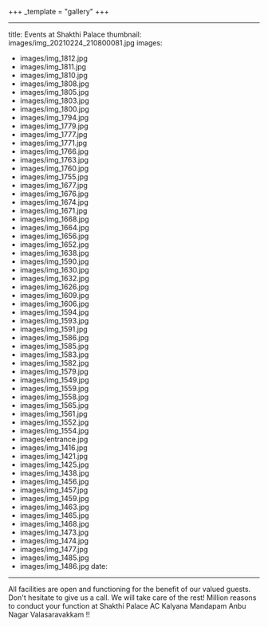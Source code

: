 +++
_template = "gallery"
+++

---
title: Events at Shakthi Palace
thumbnail: images/img_20210224_210800081.jpg
images:
- images/img_1812.jpg
- images/img_1811.jpg
- images/img_1810.jpg
- images/img_1808.jpg
- images/img_1805.jpg
- images/img_1803.jpg
- images/img_1800.jpg
- images/img_1794.jpg
- images/img_1779.jpg
- images/img_1777.jpg
- images/img_1771.jpg
- images/img_1766.jpg
- images/img_1763.jpg
- images/img_1760.jpg
- images/img_1755.jpg
- images/img_1677.jpg
- images/img_1676.jpg
- images/img_1674.jpg
- images/img_1671.jpg
- images/img_1668.jpg
- images/img_1664.jpg
- images/img_1656.jpg
- images/img_1652.jpg
- images/img_1638.jpg
- images/img_1590.jpg
- images/img_1630.jpg
- images/img_1632.jpg
- images/img_1626.jpg
- images/img_1609.jpg
- images/img_1606.jpg
- images/img_1594.jpg
- images/img_1593.jpg
- images/img_1591.jpg
- images/img_1586.jpg
- images/img_1585.jpg
- images/img_1583.jpg
- images/img_1582.jpg
- images/img_1579.jpg
- images/img_1549.jpg
- images/img_1559.jpg
- images/img_1558.jpg
- images/img_1565.jpg
- images/img_1561.jpg
- images/img_1552.jpg
- images/img_1554.jpg
- images/entrance.jpg
- images/img_1416.jpg
- images/img_1421.jpg
- images/img_1425.jpg
- images/img_1438.jpg
- images/img_1456.jpg
- images/img_1457.jpg
- images/img_1459.jpg
- images/img_1463.jpg
- images/img_1465.jpg
- images/img_1468.jpg
- images/img_1473.jpg
- images/img_1474.jpg
- images/img_1477.jpg
- images/img_1485.jpg
- images/img_1486.jpg
date: 

---
All facilities are open and functioning for the benefit of our valued guests. Don't hesitate to give us a call. We will take care of the rest! Million reasons to conduct your function at Shakthi Palace AC Kalyana Mandapam Anbu Nagar Valasaravakkam !!
